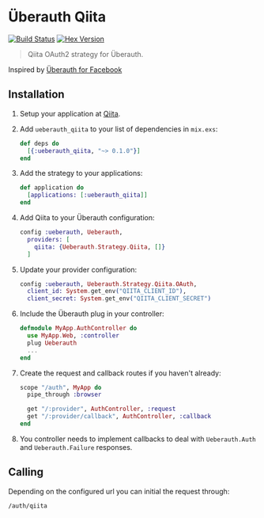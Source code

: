 # Überauth Qiita

[![Build Status](https://travis-ci.org/pocketberserker/ueberauth_qiita.svg?branch=master)](https://travis-ci.org/pocketberserker/ueberauth_qiita)
[![Hex Version][hex-img]][hex]

[hex-img]: https://img.shields.io/hexpm/v/ueberauth_qiita.svg
[hex]: https://hex.pm/packages/ueberauth_qiita

> Qiita OAuth2 strategy for Überauth.

Inspired by [Überauth for Facebook](https://github.com/ueberauth/ueberauth_facebook)

## Installation


1. Setup your application at [Qiita](https://qiita.com/settings/applications).

1. Add `ueberauth_qiita` to your list of dependencies in `mix.exs`:

    ```elixir
    def deps do
      [{:ueberauth_qiita, "~> 0.1.0"}]
    end
    ```

1. Add the strategy to your applications:

    ```elixir
    def application do
      [applications: [:ueberauth_qiita]]
    end
    ```
1. Add Qiita to your Überauth configuration:

    ```elixir
    config :ueberauth, Ueberauth,
      providers: [
        qiita: {Ueberauth.Strategy.Qiita, []}
      ]
    ```

1.  Update your provider configuration:

    ```elixir
    config :ueberauth, Ueberauth.Strategy.Qiita.OAuth,
      client_id: System.get_env("QIITA_CLIENT_ID"),
      client_secret: System.get_env("QIITA_CLIENT_SECRET")
    ```

1.  Include the Überauth plug in your controller:

    ```elixir
    defmodule MyApp.AuthController do
      use MyApp.Web, :controller
      plug Ueberauth
      ...
    end
    ```

1.  Create the request and callback routes if you haven't already:

    ```elixir
    scope "/auth", MyApp do
      pipe_through :browser

      get "/:provider", AuthController, :request
      get "/:provider/callback", AuthController, :callback
    end
    ```

1. You controller needs to implement callbacks to deal with `Ueberauth.Auth` and `Ueberauth.Failure` responses.

## Calling

Depending on the configured url you can initial the request through:

    /auth/qiita


